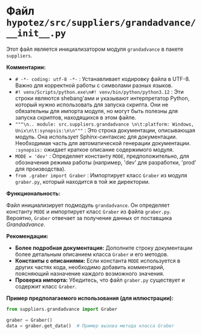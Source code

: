 # Файл `hypotez/src/suppliers/grandadvance/__init__.py`

Этот файл является инициализатором модуля `grandadvance` в пакете `suppliers`.

**Комментарии:**

* `# -*- coding: utf-8 -*-` :  Устанавливает кодировку файла в UTF-8. Важно для корректной работы с символами разных языков.
* `#! venv/Scripts/python.exe\n#! venv/bin/python/python3.12` : Эти строки являются shebang'ами и указывают интерпретатор Python, который нужно использовать для запуска скрипта. Они не обязательны для импорта модуля, но могут быть полезны для запуска скриптов, находящихся в этом файле.
* `"""\n.. module: src.suppliers.grandadvance \n\t:platform: Windows, Unix\n\t:synopsis:\n\n"""` : Это строка документации, описывающая модуль. Она использует Sphinx-синтаксис для документации.  Необходимая часть для автоматической генерации документации. `:synopsis:` ожидает краткое описание содержимого модуля.
* `MODE = 'dev'` : Определяет константу `MODE`, предположительно, для обозначения режима работы (например, 'dev' для разработки, 'prod' для производства).
* `from .graber import Graber` : Импортирует класс `Graber` из модуля `graber.py`, который находится в той же директории.


**Функциональность:**

Файл инициализирует подмодуль `grandadvance`.  Он определяет константу `MODE` и импортирует класс `Graber` из файла `graber.py`.  Вероятно, `Graber` отвечает за получение данных от поставщика *Grandadvance*.


**Рекомендации:**

* **Более подробная документация:**  Дополните строку документации более детальным описанием класса `Graber` и его методов.
* **Константы с описаниями:**  Если константа `MODE` используется в других частях кода, необходимо добавить комментарий, поясняющий назначение каждого возможного значения.
* **Проверка импорта:** Убедитесь, что файл `graber.py` существует и содержит класс `Graber`.


**Пример предполагаемого использования (для иллюстрации):**

```python
from suppliers.grandadvance import Graber

graber = Graber()
data = graber.get_data()  # Пример вызова метода класса Graber
```
